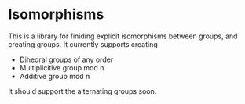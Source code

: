 # Isomorphisms

This is a library for finiding explicit isomorphisms between groups, and creating
groups. It currently supports creating

* Dihedral groups of any order
* Multiplicitive group mod n
* Additive group mod n

It should support the alternating groups soon.
